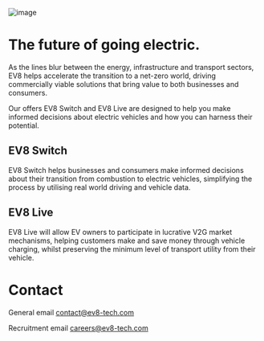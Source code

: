 ![image](https://www.ev8-tech.com/wp-content/themes/ev8-theme/dist/images/logo-desktop_ae373c3e.png)

# The future of going electric.

As the lines blur between the energy, infrastructure and transport sectors, EV8 helps accelerate the transition to a net-zero world, driving commercially viable solutions that bring value to both businesses and consumers.

Our offers EV8 Switch and EV8 Live are designed to help you make informed decisions about electric vehicles and how you can harness their potential.

## EV8 Switch

EV8 Switch helps businesses and consumers make informed decisions about their transition from combustion to electric vehicles, simplifying the process by utilising real world driving and vehicle data.

## EV8 Live

EV8 Live will allow EV owners to participate in lucrative V2G market mechanisms, helping customers make and save money through vehicle charging, whilst preserving the minimum level of transport utility from their vehicle.

# Contact 

General email contact@ev8-tech.com

Recruitment email careers@ev8-tech.com
